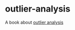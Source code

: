 # outlier-analysis
A book about [outlier analysis](https://www.amazon.com/gp/product/3319475770/ref=oh_aui_detailpage_o00_s00?ie=UTF8&psc=1)
